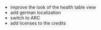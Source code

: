 * improve the look of the health table view
* add german localization
* switch to ARC
* add licenses to the credits